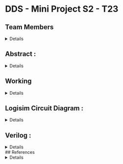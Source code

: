  # DDS - Mini Project S2 - T23


## Team Members
<details>
 
  *  221CS245, Sanjay Bhat, <sanjay.221cs245@nitk.edu.in>, 7019608367
  *  221CS256, Tarun D Joshi, <tarundjoshi.221cs256@nitk.edu.in>, 9108250643
 
</details>


## Abstract :


<details>


The Car Parking Lot System project is a cutting-edge solution designed to streamline the
parking experience in valet controlled parking lots. This innovative system uses very simple yet
effective technology to enhance efficiency, convenience, and security for both vehicle owners
and parking lot operators.
Key features of the Car Parking Lot System include:
Automated Entry and Exit :
The system automatically takes care of the entry time and exit time without anyone present to
record it. The system can be integrated with Machine Learning or similar algorithms which allow
seamless counting of cars based on the parking lot assigned to it . This way it can be fully
automated . This model however is based on a simpler implementation which does not use such
algorithms and requires the valet to select the entry and exit of a car.
Contactless Payment: Users can pay for parking digitally through mobile apps or online
platforms, eliminating the need for cash transactions and reducing waiting times. The cost to be
paid is displayed by a digital monitor and can be integrated to only allow passage if the money
was fully paid. (Similar to fastag in the modern era).
Sustainability: The system can be integrated with energy-efficient lighting and eco-friendly
materials, reducing the environmental impact of the parking lot.
Easy Access of lots :
This system efficiently picks out an available parking lot number and displays to move there .
This way we need not worry if there is availability of parking lots inside and can simply rely on
the system to tell us this information. Further if available we need not to take the car inside and
look for an empty lot since the empty plot number is already assigned to the car by the system.
The Car Parking Lot System optimizes the use of available space, reduces congestion, and
provides a convenient and hassle-free experience for users, making it a valuable addition to
modern urban infrastructure.


</details>




## Working


<details>
 Functional Table
 <details>

 
The functional table for Binary to BCD: 


![alternative text](https://github.com/sanjaybhat2004/DDS-Mini-Project-23-24-Team-23-S2/blob/main/Logisim/functionaltable.jpg?raw=true)


 The functional table for Parking availability selector:
![alternative text](https://github.com/sanjaybhat2004/DDS-Mini-Project-23-24-Team-23-S2/blob/main/Logisim/functionaltable2.jpg?raw=true)


 </details>

 The working of this project is as follows :
The system has an inbuilt program that allows it to determine which parking lot is empty based
on the entry and exit . Initially all the parking lots are available . The system shows the parking lot which is to be assigned with the help of a LED which displays green, all the LEDs show red
if there is no parking lot available. The valet is then expected to choose the assigned parking lot
by the system by pressing a button. The button is connected to a T flip flop which ensures that
after a vehicle leaves the parking lot assigned to that vehicle is now marked available. If multiple
parking lots are available the system shows the closest one to the entry.
When the valet presses the button to enter, a clock is set off with respect to the corresponding
lot which ticks until the car is removed. The cost is 2 Rs / hr and the store functions for only 7
hours a day hence the parking lot system is by default reset after 7 hours . (i.e each car is only
allowed a max duration of 7 hours in the parking lot ) .
The cost is calculated every time an hour is passed by using a multiplier for each lot which
multiplies the cost and the duration of stay. A clock in the circuit is implemented by using a
register which is attached to the output of an adder, whose input is the output of the register.
The register is made to update every time by a clock pulse which oscillates with some
frequency. The cost is however in binary and we are required to convert this into BCD to display
it in a HEX LED display which shows the final cost at a given instant of time.
This is done by a 4 bit binary to BCD converter. Thus the cost on the LEDs is the cost to be paid
by the user which the valet will deduct from the tabs of the user.
During exit the valet deducts the required cost and then presses the button to allow exit ( which
can be thought of to trigger a gate which allows the vehicle to pass). This action also triggers
the T flip-flop associated with this lot and updates the system's data to make that parking lot
available .

 
</details>


## Logisim Circuit Diagram :


<details>
 
![alternative text](https://github.com/sanjaybhat2004/DDS-Mini-Project-23-24-Team-23-S2/blob/main/Snapshots/inputimg.jpg?raw=true)
The time for each lot is calculated according to the followng image:


![alternative text](https://github.com/sanjaybhat2004/DDS-Mini-Project-23-24-Team-23-S2/blob/main/Snapshots/mainimg.jpg?raw=true)


![alternative text](https://github.com/sanjaybhat2004/DDS-Mini-Project-23-24-Team-23-S2/blob/main/Snapshots/timeimg.jpg?raw=true)

The cost is multiplied and converted to BCD in the following image:


![alternative text](https://github.com/sanjaybhat2004/DDS-Mini-Project-23-24-Team-23-S2/blob/main/Snapshots/multiplierimg.jpg?raw=true)


</details>




##  Verilog :
<details>
 
  ### Module :


```verilog
module parkingLot(entryTime1, entryTime2, entryTime3, 
                    getParkingLot, incomingVehicle);


    // We keep separate registers for all different parking lots for entry times 
    input [0:3] entryTime1;
    input [0:3] entryTime2;
    input [0:3] entryTime3;


    // register to keep data of available parking lots
    reg [0:3] availableParkingLot;
    input [0:0] incomingVehicle;
    output [0:3] getParkingLot;


    initial begin
        // initially all parking lots are available
        availableParkingLot = 4'b1111;
    end
    


    assign getParkingLot[0] = availableParkingLot[0];
    assign getParkingLot[1] = !availableParkingLot[0] && availableParkingLot[1];
    assign getParkingLot[2] = !availableParkingLot[0] && !availableParkingLot[1] 
                                && availableParkingLot[2];
    assign getParkingLot[3] = !availableParkingLot[0] && !availableParkingLot[1] 
                                && !availableParkingLot[2] && availableParkingLot[3];
    


    // getParkingLot gives the index of the parking lot to choose by checking which all parking lots are available
    // if more than one parkign lots are available then the parking lot with the least index is choosen 




    // displays status of all parking lots, if any changes occur
    always @(availableParkingLot[0], availableParkingLot[1], availableParkingLot[2], availableParkingLot[3]) 
        $display("Current Parking Lot availability: %b | %b | %b | %b", availableParkingLot[0], availableParkingLot[1], availableParkingLot[2], availableParkingLot[3]);
    


    initial #5 availableParkingLot[0] = 1'b0;


endmodule


module rippleCarryAdder(
    // module for adding two 4-bit numbers
    input [3:0]a,b,
    input cin,
    output [3:0]sum,
    output c4);


wire c1,c2,c3;      


FA fa0(sum[0],c1,a[0],b[0],cin);
FA fa1(sum[1],c2,a[1],b[1],c1);
FA fa2(sum[2],c3,a[2],b[2],c2);
FA fa3(sum[3],c4,a[3],b[3],c3);
                
endmodule


module add_sub(
    // circuit for subtracting two numbers
    // used to find out duration of stay by subtracting current time with entry time
    input subtractor,
    input [3:0]A,B,
    output [3:0]sum_diff,
    output carry_brrow
);


wire [3:0]Bmod;
assign Bmod = {4{subtractor}} ^ B;
rippleCarryAdder rca0(A,Bmod,subtractor,sum_diff,carry_brrow);


endmodule




module multiplier4x4(product,inp1);
    // module which multiplies two 4-bit binary numbers
    // used when multiplying cost of parking lot per hour with duration of stay


    output [7:0]product;
    input [3:0]inp1;
    reg [3:0] inp2;
    
    initial inp2 = 4'b0010;


    assign product[0]=(inp1[0]&inp2[0]);
    
    wire x1,x2,x3,x4,x5,x6,x7,x8,x9,x10,x11,x12,x13,x14,x15,x16,x17;
    
    HA HA1(product[1],x1,(inp1[1]&inp2[0]),(inp1[0]&inp2[1]));
    FA FA1(x2,x3,inp1[1]&inp2[1],(inp1[0]&inp2[2]),x1);
    FA FA2(x4,x5,(inp1[1]&inp2[2]),(inp1[0]&inp2[3]),x3);
    HA HA2(x6,x7,(inp1[1]&inp2[3]),x5);
    
    HA HA3(product[2],x15,x2,(inp1[2]&inp2[0]));
    FA FA5(x14,x16,x4,(inp1[2]&inp2[1]),x15);
    FA FA4(x13,x17,x6,(inp1[2]&inp2[2]),x16);
    FA FA3(x9,x8,x7,(inp1[2]&inp2[3]),x17);
    
    HA HA4(product[3],x12,x14,(inp1[3]&inp2[0]));
    FA FA8(product[4],x11,x13,(inp1[3]&inp2[1]),x12);
    FA FA7(product[5],x10,x9,(inp1[3]&inp2[2]),x11);
    FA FA6(product[6],product[7],x8,(inp1[3]&inp2[3]),x10);
  
endmodule


module HA(sout,cout,a,b);
    // half adder module
    output sout,cout;
    input a,b;
    assign sout=a^b;
    assign cout=(a&b);
endmodule


module FA(sout,cout,a,b,cin);
    // full adder module
    output sout,cout;
    input a,b,cin;
    assign sout=(a^b^cin);
    assign cout=((a&b)|(a&cin)|(b&cin));  
endmodule   




```


### TestBenche :
```verilog
module mini_project_tb;


    wire [0:7] costOfStay;
    reg [0:3]  entryTime1;
    reg [0:3] entryTime2;
    reg [0:3] entryTime3;
    wire [0:3] getParkingLot;
    reg [0:3] timeElapsed;
    reg [0:0] incomingVehicle;
    reg[0:3] setParkingLot;
    wire [0:3] durationOfStay;
    reg subtractor;


    initial begin
        $dumpfile("mini_project.vcd");
        $dumpvars(0, mini_project_tb);
    end


    parkingLot pL (entryTime1, entryTime2, entryTime3, 
    getParkingLot, incomingVehicle);




    wire carry_brrow;
    add_sub uut(subtractor, timeElapsed, entryTime1, durationOfStay, carry_brrow);
    multiplier4x4 multiplier(costOfStay, durationOfStay);


    initial begin
 
        
        $monitor("Get free parking lot:| %b | %b | %b | %b | \nCurrent duration of Stay: %d \nCurrent cost of Stay: %d", getParkingLot[0], getParkingLot[1],
        getParkingLot[2], getParkingLot[3], durationOfStay, costOfStay);




        timeElapsed = 4'b0000;


        #2
        repeat (2) timeElapsed = timeElapsed + 4'b0001; 
        incomingVehicle = 1'b1;


        //Entry of car in parking lot
        $display("New vehicle in parking lot: %b", incomingVehicle[0]); 




        $display("Vehicle is sent to parking lot which is free");
        entryTime1 = timeElapsed;


        #3
        repeat (3) timeElapsed = timeElapsed + 4'b0001;
        //vehicle stays in parking lot for 3 hours


        // subtractor = 1 makes the 
        subtractor = 1;


    end


    initial #2000 $finish;




endmodule






```
</details>
## References
<details>
 ● https://www.chipverify.com/verilog/verilog-tutorial
 ● https://www.youtube.com/watch?v=cMz7wyY_PxE
 ● https://www.tutorialspoint.com/digital_circuits/index.htm

 
</details>










